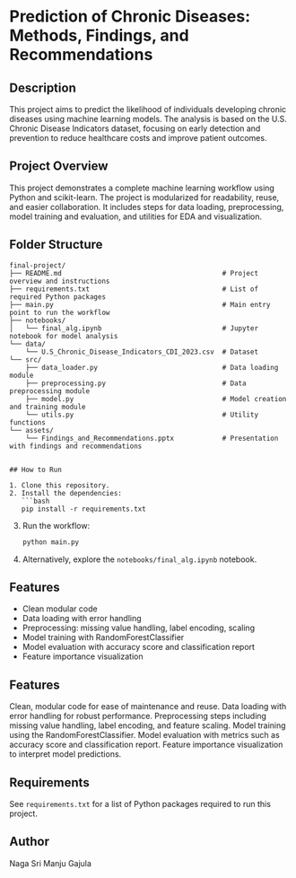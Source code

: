 # Prediction of Chronic Diseases: Methods, Findings, and Recommendations

## Description
This project aims to predict the likelihood of individuals developing chronic diseases using machine learning models. The analysis is based on the U.S. Chronic Disease Indicators dataset, focusing on early detection and prevention to reduce healthcare costs and improve patient outcomes.

## Project Overview

This project demonstrates a complete machine learning workflow using Python and scikit-learn. The project is modularized for readability, reuse, and easier collaboration. It includes steps for data loading, preprocessing, model training and evaluation, and utilities for EDA and visualization.

## Folder Structure

```
final-project/
├── README.md                                        # Project overview and instructions
├── requirements.txt                                 # List of required Python packages
├── main.py                                          # Main entry point to run the workflow
├── notebooks/          
│   └── final_alg.ipynb                              # Jupyter notebook for model analysis
└── data/
    └── U.S_Chronic_Disease_Indicators_CDI_2023.csv  # Dataset
└── src/
    ├── data_loader.py                               # Data loading module
    ├── preprocessing.py                             # Data preprocessing module
    ├── model.py                                     # Model creation and training module
    └── utils.py                                     # Utility functions
└── assets/
    └── Findings_and_Recommendations.pptx            # Presentation with findings and recommendations


## How to Run

1. Clone this repository.
2. Install the dependencies:
   ```bash
   pip install -r requirements.txt
   ```
3. Run the workflow:
   ```bash
   python main.py
   ```
4. Alternatively, explore the `notebooks/final_alg.ipynb` notebook.

## Features

- Clean modular code
- Data loading with error handling
- Preprocessing: missing value handling, label encoding, scaling
- Model training with RandomForestClassifier
- Model evaluation with accuracy score and classification report
- Feature importance visualization

## Features

Clean, modular code for ease of maintenance and reuse.
Data loading with error handling for robust performance.
Preprocessing steps including missing value handling, label encoding, and feature scaling.
Model training using the RandomForestClassifier.
Model evaluation with metrics such as accuracy score and classification report.
Feature importance visualization to interpret model predictions.

## Requirements

See `requirements.txt` for a list of Python packages required to run this project.

## Author

Naga Sri Manju Gajula
